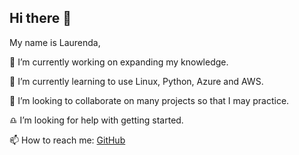 ## Hi there 👋

My name is Laurenda,
<!--
**laurenda3/laurenda3** is a ✨ _special_ ✨ repository because its `README.md` (this file) appears on your GitHub profile.

Here are some ideas to get you started:

- 🔭 I’m currently working on expanding my knowledge.
- 🌱 I’m currently learning to use Linux, Python and Azure.
- 👯 I’m looking to collaborate on many projects so that I may practice.
- ♎ I’m looking for help with getting started.
- 📫 How to reach me: [GitHub](github.com/laurenda3) 
--> 


🔭 I’m currently working on expanding my knowledge.

🌱 I’m currently learning to use Linux, Python, Azure and AWS.
 
👯 I’m looking to collaborate on many projects so that I may practice.

♎ I’m looking for help with getting started.

📫 How to reach me: [GitHub](github.com/laurenda3) 
